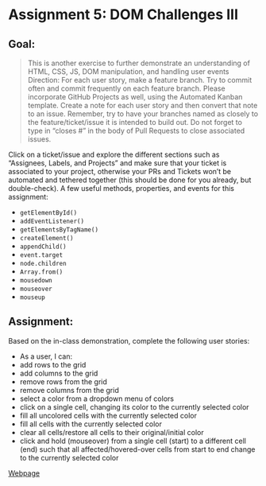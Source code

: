 # Assignment 5: DOM Challenges III

## Goal:
>This is another exercise to further demonstrate an understanding of HTML, CSS, JS, DOM manipulation, and handling user events
Direction:
For each user story, make a feature branch. Try to commit often and commit frequently on each feature branch. Please incorporate GitHub Projects as well, using the Automated Kanban template. Create a note for each user story and then convert that note to an issue. Remember, try to have your branches named as closely to the feature/ticket/issue it is intended to build out. Do not forget to type in “closes #” in the body of Pull Requests to close associated issues. 

Click on a ticket/issue and explore the different sections such as “Assignees, Labels, and Projects” and make sure that your ticket is associated to your project, otherwise your PRs and Tickets won’t be automated and tethered together (this should be done for you already, but double-check).
A few useful methods, properties, and events for this assignment:
- `getElementById()`
- `addEventListener()`
- `getElementsByTagName()`
- `createElement()`
- `appendChild()`
- `event.target`
- `node.children`
- `Array.from()`
- `mousedown`
- `mouseover`
- `mouseup`

## Assignment:

Based on the in-class demonstration, complete the following user stories:
- As a user, I can:
- add rows to the grid
- add columns to the grid
- remove rows from the grid
- remove columns from the grid
- select a color from a dropdown menu of colors
- click on a single cell, changing its color to the currently selected color
- fill all uncolored cells with the currently selected color
- fill all cells with the currently selected color
- clear all cells/restore all cells to their original/initial color
- click and hold (mouseover) from a single cell (start) to a different cell (end) such that all  affected/hovered-over cells from start to end change to the currently selected color

[Webpage](https://cuny-ttp-residency.github.io/Assignment-5-TTP/)
